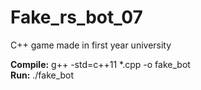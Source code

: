# Fake_rs_bot_07
C++ game made in first year university

**Compile:** g++ -std=c++11 *.cpp -o fake_bot </br>
**Run:** ./fake_bot
